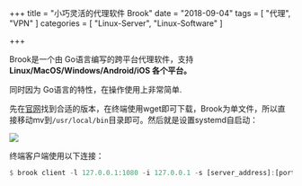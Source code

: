 +++
title = "小巧灵活的代理软件 Brook"
date = "2018-09-04"
tags = [ "代理", "VPN" ]
categories = [
	"Linux-Server",
    "Linux-Software"
]

+++

Brook是一个由 Go语言编写的跨平台代理软件，支持 **Linux/MacOS/Windows/Android/iOS 各个平台。**

同时因为 Go语言的特性，在操作使用上非常简单.

先在[官网](https://github.com/txthinking/brook)找到合适的版本，在终端使用wget即可下载，Brook为单文件，所以直接移动mv到`/usr/local/bin`目录即可。然后就是设置systemd自启动：

![](http://p.jtree.cc/jtree.cc/brook-set.png)

终端客户端使用以下连接：

```haskell
$ brook client -l 127.0.0.1:1080 -i 127.0.0.1 -s [server_address]:[port] -p [password]
```

